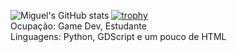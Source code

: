 ![Miguel's GitHub stats](https://github-readme-stats.vercel.app/api?username=miguelrochabh&show_icons=true&theme=dark&hide=prs)
[![trophy](https://github-profile-trophy.vercel.app/?username=miguelrochabh&theme=chalk&title=Commit)](https://github.com/ryo-ma/github-profile-trophy)</br>
Ocupação: Game Dev, Estudante</br>
Linguagens: Python, GDScript e um pouco de HTML
